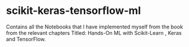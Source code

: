 # scikit-keras-tensorflow-ml
Contains all the Notebooks that I have implemented myself from the book from the relevant chapters Titled: Hands-On ML with Scikit-Learn , Keras and TensorFlow. 
